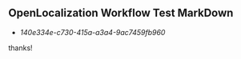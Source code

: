 ## OpenLocalization Workflow Test MarkDown
* *140e334e-c730-415a-a3a4-9ac7459fb960*
 
thanks!

<!--HONumber=Oct16_HO3-->


